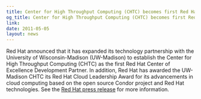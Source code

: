 ```yaml
---
title: Center for High Throughput Computing (CHTC) becomes first Red Hat Center of Excellence Development Partner
og_title: Center for High Throughput Computing (CHTC) becomes first Red Hat Center of Excellence Development Partner
link: 
date: 2011-05-05
layout: news
---
```


Red Hat announced that it has expanded its technology partnership with the University of Wisconsin-Madison (UW-Madison) to establish the Center for High Throughput Computing (CHTC) as the first Red Hat Center of Excellence Development Partner. In addition, Red Hat has awarded the UW-Madison CHTC its Red Hat Cloud Leadership Award for its advancements in cloud computing based on the open source Condor project and Red Hat technologies. See the <a href="http://investors.redhat.com/releasedetail.cfm?ReleaseID=574744" data-proofer-ignore>Red Hat press release</a> for more information. 
